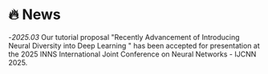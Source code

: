 # 🔥 News

-*2025.03* Our tutorial proposal "Recently Advancement of Introducing Neural Diversity into Deep Learning " has been accepted for presentation at the 2025 INNS International Joint Conference on Neural Networks - IJCNN 2025.
